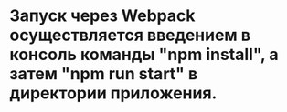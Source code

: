 # Запуск через Webpack осуществляется введением в консоль команды "npm install", а затем "npm run start" в директории приложения.
